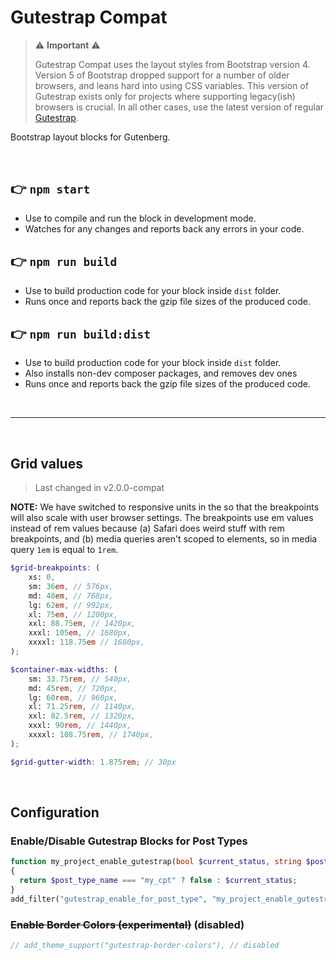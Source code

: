 # Gutestrap Compat
 
> ⚠️ **Important** ⚠️
> 
>   Gutestrap Compat uses the layout styles from Bootstrap version 4. Version 5 of Bootstrap dropped support for a number of older browsers, and leans hard into using CSS variables. This version of Gutestrap exists only for projects where supporting legacy(ish) browsers is crucial. In all other cases, use the latest version of regular [Gutestrap](https://github.com/Denman-Digital/gutestrap).

Bootstrap layout blocks for Gutenberg.

<br>

## 👉  `npm start`
- Use to compile and run the block in development mode.
- Watches for any changes and reports back any errors in your code.

## 👉  `npm run build`
- Use to build production code for your block inside `dist` folder.
- Runs once and reports back the gzip file sizes of the produced code.

## 👉  `npm run build:dist`
- Use to build production code for your block inside `dist` folder.
- Also installs non-dev composer packages, and removes dev ones
- Runs once and reports back the gzip file sizes of the produced code.

<br>

---

<br>

## Grid values

> Last changed in v2.0.0-compat

**NOTE:** We have switched to responsive units in the so that the breakpoints will also scale with user browser settings. The breakpoints use em values instead of rem values because (a) Safari does weird stuff with rem breakpoints, and (b) media queries aren't scoped to elements, so in media query `1em` is equal to `1rem`.

```scss
$grid-breakpoints: (
	xs: 0,
	sm: 36em, // 576px,
	md: 48em, // 768px,
	lg: 62em, // 992px,
	xl: 75em, // 1200px,
	xxl: 88.75em, // 1420px,
	xxxl: 105em, // 1680px,
	xxxxl: 118.75em // 1680px,
);

$container-max-widths: (
	sm: 33.75rem, // 540px,
	md: 45rem, // 720px,
	lg: 60rem, // 960px,
	xl: 71.25rem, // 1140px,
	xxl: 82.5rem, // 1320px,
	xxxl: 90rem, // 1440px,
	xxxxl: 108.75rem, // 1740px,
);

$grid-gutter-width: 1.875rem; // 30px
```

<br>

## Configuration

### Enable/Disable Gutestrap Blocks for Post Types

```php
function my_project_enable_gutestrap(bool $current_status, string $post_type_name): bool 
{
  return $post_type_name === "my_cpt" ? false : $current_status;
}
add_filter("gutestrap_enable_for_post_type", "my_project_enable_gutestrap", 10, 2);
```

### ~~Enable Border Colors (experimental)~~ (disabled)

```php
// add_theme_support("gutestrap-border-colors"), // disabled
```
